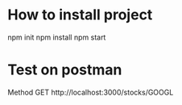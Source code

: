 # How to install project
npm init
npm install
npm start

# Test on postman
Method GET http://localhost:3000/stocks/GOOGL
